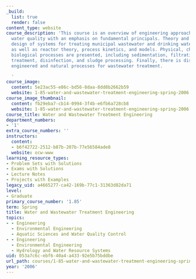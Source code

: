 ```yaml
---
_build:
  list: true
  render: false
content_type: website
course_description: 'This course is an overview of engineering approaches to protecting
  water quality with an emphasis on fundamental principals. Theory and conceptual
  design of systems for treating municipal wastewater and drinking water are discussed,
  as well as reactor theory, process kinetics, and models. Physical, chemical, and
  biological processes are presented, including sedimentation, filtration, biological
  treatment, disinfection, and sludge processing. Finally, there is discussion of
  engineered and natural processes for wastewater treatment.

  '
course_image:
  content: 5e23ac55-e86c-bd56-8daa-8dd8b2662b59
  website: 1-85-water-and-wastewater-treatment-engineering-spring-2006
course_image_thumbnail:
  content: fb29eba7-cb14-0994-3f4b-e6fb6a728cb8
  website: 1-85-water-and-wastewater-treatment-engineering-spring-2006
course_title: Water and Wastewater Treatment Engineering
department_numbers:
- '1'
extra_course_numbers: ''
instructors:
  content:
  - b6f42722-2512-b87b-207b-77e56584ade8
  website: ocw-www
learning_resource_types:
- Problem Sets with Solutions
- Exams with Solutions
- Lecture Notes
- Projects with Examples
legacy_uid: a4665277-ca42-169b-77c1-31363d82da71
level:
- Graduate
primary_course_number: '1.85'
term: Spring
title: Water and Wastewater Treatment Engineering
topics:
- - Engineering
  - Environmental Engineering
  - Aquatic Sciences and Water Quality Control
- - Engineering
  - Environmental Engineering
  - Hydrology and Water Resource Systems
uid: 053a7c6c-ebf6-40a4-a433-92e5b75bddbe
url_path: courses/1-85-water-and-wastewater-treatment-engineering-spring-2006
year: '2006'
---
```

